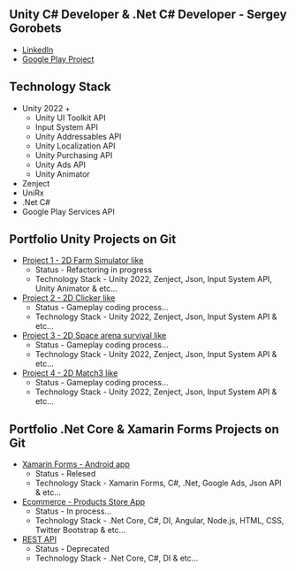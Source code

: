 ## Unity C# Developer & .Net C# Developer - Sergey Gorobets
<ul>
  <li><a href="https://www.linkedin.com/in/sergey-gorobets-657a4220a/">LinkedIn</a></li>
  <li><a href="https://play.google.com/store/apps/details?id=com.InsomniaStudio.FitPlus&hl=en">Google Play Project</a></li>
</ul>

## Technology Stack
<ul>
  <li>Unity 2022 +
    <ul>
      <li>Unity UI Toolkit API</li>
      <li>Input System API</li>
      <li>Unity Addressables API</li>
      <li>Unity Localization API</li>
      <li>Unity Purchasing API</li>
      <li>Unity Ads API</li>
      <li>Unity Animator</li>
    </ul>
  </li>
  <li>Zenject</li>
  <li>UniRx</li>
  <li>.Net C#</li>
  <li>Google Play Services API</li>
</ul>

## Portfolio Unity Projects on Git
<ul>
  <li><a href="https://github.com/Westtly25/Farm-Simulator-Like-Unity-2022.3-Zenject">Project 1 - 2D Farm Simulator like</a>
    <ul>
      <li>Status - Refactoring in progress</li>
      <li>Technology Stack - Unity 2022, Zenject, Json, Input System API, Unity Animator & etc...</li>
    </ul>
  </li>
  <li><a href="https://github.com/Westtly25/Clicker-Like-Unity2022-Zenject">Project 2 - 2D Clicker like</a>
  <ul>
      <li>Status - Gameplay coding process...</li>
      <li>Technology Stack - Unity 2022, Zenject, Json, Input System API & etc...</li>
    </ul></li>
  <li><a href="https://github.com/Westtly25/Space-Invaders-Unity2022-Zenject">Project 3 - 2D Space arena survival like</a>
    <ul>
      <li>Status - Gameplay coding process...</li>
      <li>Technology Stack - Unity 2022, Zenject, Json, Input System API & etc...</li>
    </ul>
  </li>
  <li><a href="https://github.com/Westtly25/Potion-Match-3-Unity-2022-Zenject-Unity-Addressables">Project 4 - 2D Match3 like</a>
  <ul>
      <li>Status - Gameplay coding process...</li>
      <li>Technology Stack - Unity 2022, Zenject, Json, Input System API & etc...</li>
    </ul>
  </li>
</ul>

## Portfolio .Net Core & Xamarin Forms Projects on Git
<ul>
  <li><a href="https://play.google.com/store/apps/details?id=com.InsomniaStudio.FitPlus&hl=en">Xamarin Forms - Android app</a>
   <ul>
      <li>Status - Relesed</li>
      <li>Technology Stack - Xamarin Forms, C#, .Net, Google Ads, Json API & etc...</li>
    </ul></li>
  <li><a href="https://github.com/Westtly25/ProductStoreApp">Ecommerce - Products Store App</a>
   <ul>
      <li>Status - In process...</li>
      <li>Technology Stack - .Net Core, C#, DI, Angular, Node.js, HTML, CSS,  Twitter Bootstrap & etc...</li>
    </ul></li>
  <li><a href="https://github.com/Westtly25/Notes.Backend">REST API</a>
   <ul>
      <li>Status - Deprecated</li>
      <li>Technology Stack - .Net Core, C#, DI & etc...</li>
    </ul></li>
</ul>
